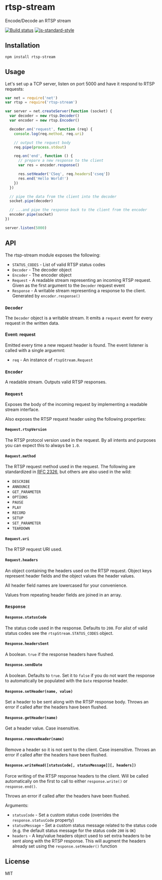 # rtsp-stream

Encode/Decode an RTSP stream

[![Build status](https://travis-ci.org/watson/rtsp-stream.svg?branch=master)](https://travis-ci.org/watson/rtsp-stream)
[![js-standard-style](https://img.shields.io/badge/code%20style-standard-brightgreen.svg?style=flat)](https://github.com/feross/standard)

## Installation

```
npm install rtsp-stream
```

## Usage

Let's set up a TCP server, listen on port 5000 and have it respond to
RTSP requests:

```js
var net = require('net')
var rtsp = require('rtsp-stream')

var server = net.createServer(function (socket) {
  var decoder = new rtsp.Decoder()
  var encoder = new rtsp.Encoder()

  decoder.on('request', function (req) {
    console.log(req.method, req.uri)

    // output the request body
    req.pipe(process.stdout)

    req.on('end', function () {
      // prepare a new response to the client
      var res = encoder.response()

      res.setHeader('CSeq', req.headers['cseq'])
      res.end('Hello World!')
    })
  })

  // pipe the data from the client into the decoder
  socket.pipe(decoder)

  // ...and pipe the response back to the client from the encoder
  encoder.pipe(socket)
})

server.listen(5000)
```

## API

The rtsp-stream module exposes the following:

- `STATUS_CODES` - List of valid RTSP status codes
- `Decoder` - The decoder object
- `Encoder` - The encoder object
- `Request` - A readable stream representing an incoming RTSP request. Given as
  the first argument to the `Decoder` request event
- `Response` - A writable stream representing a response to the client.
  Generated by `encoder.response()`

### `Decoder`

The `Decoder` object is a writable stream. It emits a `request` event
for every request in the written data.

#### Event: request

Emitted every time a new request header is found. The event listener is
called with a single arguemnt:

- `req` - An instance of `rtspStream.Request`

### `Encoder`

A readable stream. Outputs valid RTSP responses.

### `Request`

Exposes the body of the incoming request by implementing a readable
stream interface.

Also exposes the RTSP request header using the following properties:

#### `Request.rtspVersion`

The RTSP protocol version used in the request. By all intents and
purposes you can expect this to always be `1.0`.

#### `Request.method`

The RTSP request method used in the request. The following are
standardized in [RFC 2326](https://tools.ietf.org/html/rfc2326), but
others are also used in the wild:

- `DESCRIBE`
- `ANNOUNCE`
- `GET_PARAMETER`
- `OPTIONS`
- `PAUSE`
- `PLAY`
- `RECORD`
- `SETUP`
- `SET_PARAMETER`
- `TEARDOWN`

#### `Request.uri`

The RTSP request URI used.

#### `Request.headers`

An object containing the headers used on the RTSP request. Object keys
represent header fields and the object values the header values.

All header field names are lowercased for your convenience.

Values from repeating header fields are joined in an array.

### `Response`

#### `Response.statusCode`

The status code used in the response. Defaults to `200`. For alist of
valid status codes see the `rtspStream.STATUS_CODES` object.

#### `Response.headersSent`

A boolean. `true` if the response headers have flushed.

#### `Response.sendDate`

A boolean. Defaults to `true`. Set it to `false` if you do not want the
response to automatically be populated with the `Date` response header.

#### `Response.setHeader(name, value)`

Set a header to be sent along with the RTSP response body. Throws an
error if called after the headers have been flushed.

#### `Response.getHeader(name)`

Get a header value. Case insensitive.

#### `Response.removeHeader(name)`

Remove a header so it is not sent to the client. Case insensitive.
Throws an error if called after the headers have been flushed.

#### `Response.writeHead([statusCode[, statusMessage]][, headers])`

Force writing of the RTSP response headers to the client. Will be called
automatically on the first to call to either `response.write()` or
`response.end()`.

Throws an error if called after the headers have been flushed.

Arguments:

- `statusCode` - Set a custom status code (overrides the
  `response.statusCode` property)
- `statusMessage` - Set a custom status message related to the status
  code (e.g. the default status message for the status code `200` is
  `OK`)
- `headers` - A key/value headers object used to set extra headers to be
  sent along with the RTSP response. This will augment the headers
  already set using the `response.setHeader()` function

## License

MIT
